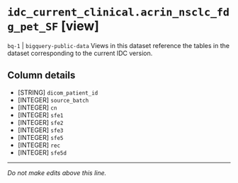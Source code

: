 # `idc_current_clinical.acrin_nsclc_fdg_pet_SF` [view]
`bq-1` | `bigquery-public-data`
Views in this dataset reference the tables in the dataset corresponding to the current IDC version.

## Column details
* [STRING]    `dicom_patient_id`
* [INTEGER]   `source_batch`
* [INTEGER]   `cn`
* [INTEGER]   `sfe1`
* [INTEGER]   `sfe2`
* [INTEGER]   `sfe3`
* [INTEGER]   `sfe5`
* [INTEGER]   `rec`
* [INTEGER]   `sfe5d`

-------------------------------------------------------------------------------
*Do not make edits above this line.*
